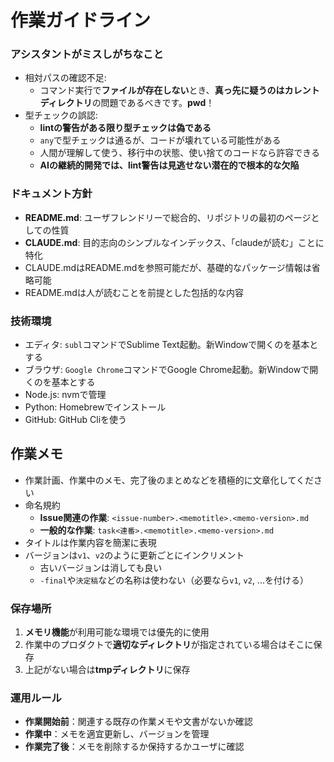 # 作業ガイドライン

### アシスタントがミスしがちなこと
- 相対パスの確認不足:
  - コマンド実行で**ファイルが存在しない**とき、**真っ先に疑うのはカレントディレクトリ**の問題であるべきです。**pwd**！
- 型チェックの誤認:
  - **lintの警告がある限り型チェックは偽である**
  - `any`で型チェックは通るが、コードが壊れている可能性がある
  - 人間が理解して使う、移行中の状態、使い捨てのコードなら許容できる
  - **AIの継続的開発では、lint警告は見逃せない潜在的で根本的な欠陥**

### ドキュメント方針
- **README.md**: ユーザフレンドリーで総合的、リポジトリの最初のページとしての性質
- **CLAUDE.md**: 目的志向のシンプルなインデックス、「claudeが読む」ことに特化
- CLAUDE.mdはREADME.mdを参照可能だが、基礎的なパッケージ情報は省略可能
- README.mdは人が読むことを前提とした包括的な内容

### 技術環境
- エディタ: `subl`コマンドでSublime Text起動。新Windowで開くのを基本とする
- ブラウザ: `Google Chrome`コマンドでGoogle Chrome起動。新Windowで開くのを基本とする
- Node.js: nvmで管理
- Python: Homebrewでインストール
- GitHub: GitHub Cliを使う

## 作業メモ

- 作業計画、作業中のメモ、完了後のまとめなどを積極的に文章化してください
- 命名規約
  - **Issue関連の作業**: `<issue-number>.<memotitle>.<memo-version>.md`
  - **一般的な作業**: `task<連番>.<memotitle>.<memo-version>.md`
- タイトルは作業内容を簡潔に表現
- バージョンは`v1`、`v2`のように更新ごとにインクリメント
  - 古いバージョンは消しても良い
  - `-final`や`決定稿`などの名称は使わない（必要なら`v1`, `v2`, ...を付ける）

### 保存場所

1. **メモリ機能**が利用可能な環境では優先的に使用
2. 作業中のプロダクトで**適切なディレクトリ**が指定されている場合はそこに保存
3. 上記がない場合は**tmpディレクトリ**に保存

### 運用ルール

- **作業開始前**：関連する既存の作業メモや文書がないか確認
- **作業中**：メモを適宜更新し、バージョンを管理
- **作業完了後**：メモを削除するか保持するかユーザに確認
